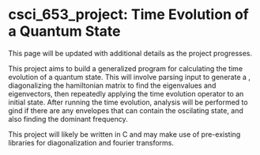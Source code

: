 # csci_653_project: Time Evolution of a Quantum State

This page will be updated with additional details as the project progresses.

This project aims to build a generalized program for calculating the time evolution of a quantum state. This will involve parsing input to generate a , diagonalizing the hamiltonian matrix to find the eigenvalues and eigenvectors, then repeatedly applying the time evolution operator to an initial state. After running the time evolution, analysis will be performed to gind if there are any envelopes that can contain the oscilating state, and also finding the dominant frequency.


This project will likely be written in C and may make use of pre-existing libraries for diagonalization and fourier transforms.
